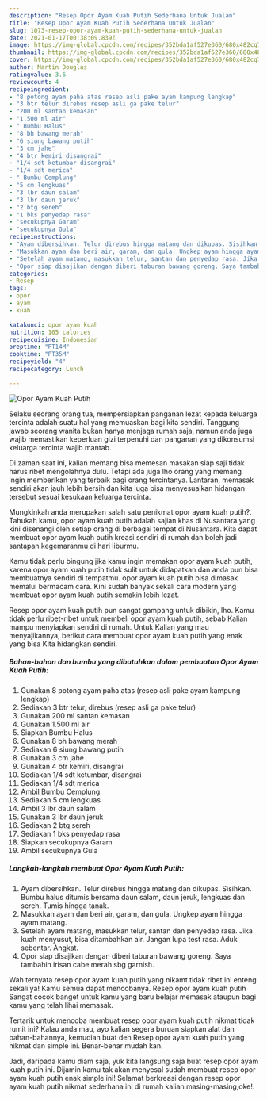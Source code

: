 ```yaml
---
description: "Resep Opor Ayam Kuah Putih Sederhana Untuk Jualan"
title: "Resep Opor Ayam Kuah Putih Sederhana Untuk Jualan"
slug: 1073-resep-opor-ayam-kuah-putih-sederhana-untuk-jualan
date: 2021-01-17T00:38:09.839Z
image: https://img-global.cpcdn.com/recipes/352bda1af527e360/680x482cq70/opor-ayam-kuah-putih-foto-resep-utama.jpg
thumbnail: https://img-global.cpcdn.com/recipes/352bda1af527e360/680x482cq70/opor-ayam-kuah-putih-foto-resep-utama.jpg
cover: https://img-global.cpcdn.com/recipes/352bda1af527e360/680x482cq70/opor-ayam-kuah-putih-foto-resep-utama.jpg
author: Martin Douglas
ratingvalue: 3.6
reviewcount: 4
recipeingredient:
- "8 potong ayam paha atas resep asli pake ayam kampung lengkap"
- "3 btr telur direbus resep asli ga pake telur"
- "200 ml santan kemasan"
- "1.500 ml air"
- " Bumbu Halus"
- "8 bh bawang merah"
- "6 siung bawang putih"
- "3 cm jahe"
- "4 btr kemiri disangrai"
- "1/4 sdt ketumbar disangrai"
- "1/4 sdt merica"
- " Bumbu Cemplung"
- "5 cm lengkuas"
- "3 lbr daun salam"
- "3 lbr daun jeruk"
- "2 btg sereh"
- "1 bks penyedap rasa"
- "secukupnya Garam"
- "secukupnya Gula"
recipeinstructions:
- "Ayam dibersihkan. Telur direbus hingga matang dan dikupas. Sisihkan. Bumbu halus ditumis bersama daun salam, daun jeruk, lengkuas dan sereh. Tumis hingga tanak."
- "Masukkan ayam dan beri air, garam, dan gula. Ungkep ayam hingga ayam matang."
- "Setelah ayam matang, masukkan telur, santan dan penyedap rasa. Jika kuah menyusut, bisa ditambahkan air. Jangan lupa test rasa. Aduk sebentar. Angkat."
- "Opor siap disajikan dengan diberi taburan bawang goreng. Saya tambahin irisan cabe merah sbg garnish."
categories:
- Resep
tags:
- opor
- ayam
- kuah

katakunci: opor ayam kuah 
nutrition: 105 calories
recipecuisine: Indonesian
preptime: "PT14M"
cooktime: "PT35M"
recipeyield: "4"
recipecategory: Lunch

---
```



![Opor Ayam Kuah Putih](https://img-global.cpcdn.com/recipes/352bda1af527e360/680x482cq70/opor-ayam-kuah-putih-foto-resep-utama.jpg)

Selaku seorang orang tua, mempersiapkan panganan lezat kepada keluarga tercinta adalah suatu hal yang memuaskan bagi kita sendiri. Tanggung jawab seorang  wanita bukan hanya menjaga rumah saja, namun anda juga wajib memastikan keperluan gizi terpenuhi dan panganan yang dikonsumsi keluarga tercinta wajib mantab.

Di zaman  saat ini, kalian memang bisa memesan masakan siap saji tidak harus ribet mengolahnya dulu. Tetapi ada juga lho orang yang memang ingin memberikan yang terbaik bagi orang tercintanya. Lantaran, memasak sendiri akan jauh lebih bersih dan kita juga bisa menyesuaikan hidangan tersebut sesuai kesukaan keluarga tercinta. 



Mungkinkah anda merupakan salah satu penikmat opor ayam kuah putih?. Tahukah kamu, opor ayam kuah putih adalah sajian khas di Nusantara yang kini disenangi oleh setiap orang di berbagai tempat di Nusantara. Kita dapat membuat opor ayam kuah putih kreasi sendiri di rumah dan boleh jadi santapan kegemaranmu di hari liburmu.

Kamu tidak perlu bingung jika kamu ingin memakan opor ayam kuah putih, karena opor ayam kuah putih tidak sulit untuk didapatkan dan anda pun bisa membuatnya sendiri di tempatmu. opor ayam kuah putih bisa dimasak memalui bermacam cara. Kini sudah banyak sekali cara modern yang membuat opor ayam kuah putih semakin lebih lezat.

Resep opor ayam kuah putih pun sangat gampang untuk dibikin, lho. Kamu tidak perlu ribet-ribet untuk membeli opor ayam kuah putih, sebab Kalian mampu menyiapkan sendiri di rumah. Untuk Kalian yang mau menyajikannya, berikut cara membuat opor ayam kuah putih yang enak yang bisa Kita hidangkan sendiri.

<!--inarticleads1-->

##### Bahan-bahan dan bumbu yang dibutuhkan dalam pembuatan Opor Ayam Kuah Putih:

1. Gunakan 8 potong ayam paha atas (resep asli pake ayam kampung lengkap)
1. Sediakan 3 btr telur, direbus (resep asli ga pake telur)
1. Gunakan 200 ml santan kemasan
1. Gunakan 1.500 ml air
1. Siapkan  Bumbu Halus
1. Gunakan 8 bh bawang merah
1. Sediakan 6 siung bawang putih
1. Gunakan 3 cm jahe
1. Gunakan 4 btr kemiri, disangrai
1. Sediakan 1/4 sdt ketumbar, disangrai
1. Sediakan 1/4 sdt merica
1. Ambil  Bumbu Cemplung
1. Sediakan 5 cm lengkuas
1. Ambil 3 lbr daun salam
1. Gunakan 3 lbr daun jeruk
1. Sediakan 2 btg sereh
1. Sediakan 1 bks penyedap rasa
1. Siapkan secukupnya Garam
1. Ambil secukupnya Gula




<!--inarticleads2-->

##### Langkah-langkah membuat Opor Ayam Kuah Putih:

1. Ayam dibersihkan. Telur direbus hingga matang dan dikupas. Sisihkan. Bumbu halus ditumis bersama daun salam, daun jeruk, lengkuas dan sereh. Tumis hingga tanak.
1. Masukkan ayam dan beri air, garam, dan gula. Ungkep ayam hingga ayam matang.
1. Setelah ayam matang, masukkan telur, santan dan penyedap rasa. Jika kuah menyusut, bisa ditambahkan air. Jangan lupa test rasa. Aduk sebentar. Angkat.
1. Opor siap disajikan dengan diberi taburan bawang goreng. Saya tambahin irisan cabe merah sbg garnish.




Wah ternyata resep opor ayam kuah putih yang nikamt tidak ribet ini enteng sekali ya! Kamu semua dapat mencobanya. Resep opor ayam kuah putih Sangat cocok banget untuk kamu yang baru belajar memasak ataupun bagi kamu yang telah lihai memasak.

Tertarik untuk mencoba membuat resep opor ayam kuah putih nikmat tidak rumit ini? Kalau anda mau, ayo kalian segera buruan siapkan alat dan bahan-bahannya, kemudian buat deh Resep opor ayam kuah putih yang nikmat dan simple ini. Benar-benar mudah kan. 

Jadi, daripada kamu diam saja, yuk kita langsung saja buat resep opor ayam kuah putih ini. Dijamin kamu tak akan menyesal sudah membuat resep opor ayam kuah putih enak simple ini! Selamat berkreasi dengan resep opor ayam kuah putih nikmat sederhana ini di rumah kalian masing-masing,oke!.

